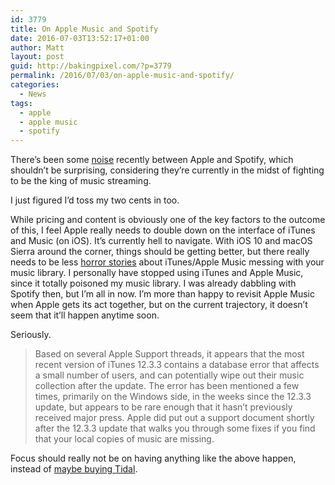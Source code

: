 ```yaml
---
id: 3779
title: On Apple Music and Spotify
date: 2016-07-03T13:52:17+01:00
author: Matt
layout: post
guid: http://bakingpixel.com/?p=3779
permalink: /2016/07/03/on-apple-music-and-spotify/
categories:
  - News
tags:
  - apple
  - apple music
  - spotify
---
```

There’s been some [noise](http://www.theverge.com/2016/7/1/12082398/apple-music-spotify-app-store-legal-feud) recently between Apple and Spotify, which shouldn’t be surprising, considering they’re currently in the midst of fighting to be the king of music streaming.

I just figured I’d toss my two cents in too.

While pricing and content is obviously one of the key factors to the outcome of this, I feel Apple really needs to double down on the interface of iTunes and Music (on iOS). It’s currently hell to navigate. With iOS 10 and macOS Sierra around the corner, things should be getting better, but there really needs to be less [horror stories](http://daringfireball.net/linked/2016/05/13/caldwell-itunes-bug) about iTunes/Apple Music messing with your music library. I personally have stopped using iTunes and Apple Music, since it totally poisoned my music library. I was already dabbling with Spotify then, but I’m all in now. I’m more than happy to revisit Apple Music when Apple gets its act together, but on the current trajectory, it doesn’t seem that it’ll happen anytime soon.

Seriously.

> Based on several Apple Support threads, it appears that the most recent version of iTunes 12.3.3 contains a database error that affects a small number of users, and can potentially wipe out their music collection after the update. The error has been mentioned a few times, primarily on the Windows side, in the weeks since the 12.3.3 update, but appears to be rare enough that it hasn’t previously received major press. Apple did put out a support document shortly after the 12.3.3 update that walks you through some fixes if you find that your local copies of music are missing. 

Focus should really not be on having anything like the above happen, instead of [maybe buying Tidal](http://www.theverge.com/2016/7/1/12073668/why-apple-buying-tidal-makes-sense).